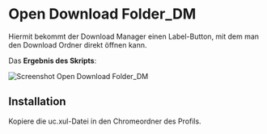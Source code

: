 # Open Download Folder_DM
Hiermit bekommt der Download Manager einen Label-Button, mit dem man den Download Ordner direkt öffnen kann.

Das **Ergebnis des Skripts**:

![Screenshot Open Download Folder_DM](https://github.com/ardiman/userChrome.js/raw/master/opendownloadfolderdm/scr_opendownloadfolderdm.png)


## Installation
Kopiere die uc.xul-Datei in den Chromeordner des Profils.
